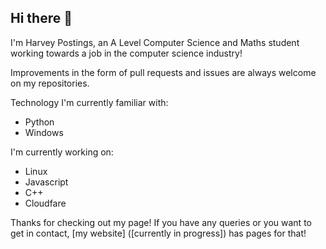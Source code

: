 ## Hi there 👋

I'm Harvey Postings, an A Level Computer Science and Maths student working towards a job in the computer science industry!

Improvements in the form of pull requests and issues are always welcome on my repositories.

Technology I'm currently familiar with:

- Python
- Windows

I'm currently working on:

- Linux
- Javascript
- C++
- Cloudfare

Thanks for checking out my page! If you have any queries or you want to get in contact, [my website] ([currently in progress]) has pages for that!
